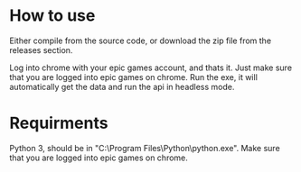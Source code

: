 ﻿# How to use
Either compile from the source code, or download the zip file from the releases section.

Log into chrome with your epic games account, and thats it. Just make sure that you are logged into epic games on chrome.
Run the exe, it will automatically get the data and run the api in headless mode.

# Requirments
Python 3, should be in "C:\Program Files\Python\python.exe".
Make sure that you are logged into epic games on chrome.